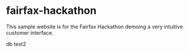 # fairfax-hackathon

This sample website is for the Fairfax Hackathon demoing a very intuitive customer interface.

db test2